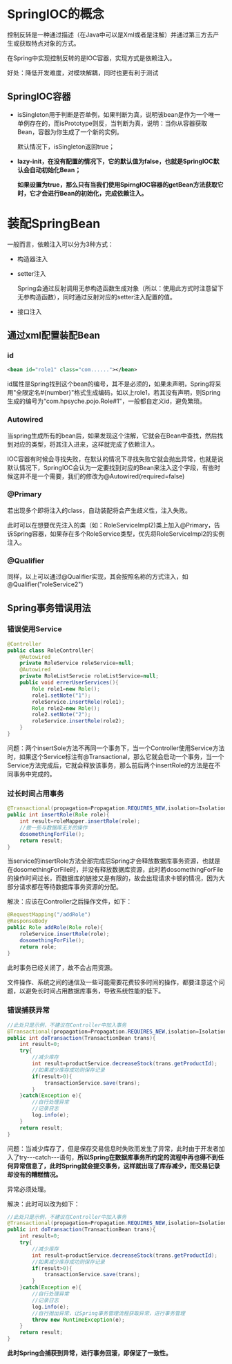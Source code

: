 # SpringIOC的概念

控制反转是一种通过描述（在Java中可以是Xml或者是注解）并通过第三方去产生或获取特点对象的方式。

在Spring中实现控制反转的是IOC容器，实现方式是依赖注入。

好处：降低开发难度，对模块解耦，同时也更有利于测试

## SpringIOC容器

* isSingleton用于判断是否单例，如果判断为真，说明该bean是作为一个唯一单例存在的，而isPrototype则反，当判断为真，说明：当你从容器获取Bean，容器为你生成了一个新的实例。

  默认情况下，isSingleton返回true；

* **lazy-init，在没有配置的情况下，它的默认值为false，也就是SpringIOC默认会自动初始化Bean；**

  **如果设置为true，那么只有当我们使用SpirngIOC容器的getBean方法获取它时，它才会进行Bean的初始化，完成依赖注入。**

# 装配SpringBean

一般而言，依赖注入可以分为3种方式：

* 构造器注入

* setter注入

  Spring会通过反射调用无参构造函数生成对象（所以：使用此方式时注意留下无参构造函数），同时通过反射对应的setter注入配置的值。

* 接口注入

## 通过xml配置装配Bean

### id

```xml
<bean id="role1" class="com......"></bean>
```

id属性是Spring找到这个bean的编号，其不是必须的，如果未声明，Spring将采用"全限定名#{number}"格式生成编码，如以上role1，若其没有声明，则Spring生成的编号为“com.hpsyche.pojo.Role#1"，一般都自定义id，避免繁琐。

### Autowired

当spring生成所有的bean后，如果发现这个注解，它就会在Bean中查找，然后找到对应的类型，将其注入进来，这样就完成了依赖注入。

IOC容器有时候会寻找失败，在默认的情况下寻找失败它就会抛出异常，也就是说默认情况下，SpringIOC会认为一定要找到对应的Bean来注入这个字段，有些时候这并不是一个需要，我们的修改为@Autowired(required=false)

### @Primary

若出现多个即将注入的class，自动装配将会产生歧义性，注入失败。

此时可以在想要优先注入的类（如：RoleServiceImpl2)类上加入@Primary，告诉Spring容器，如果存在多个RoleService类型，优先将RoleServiceImpl2的实例注入。

### @Qualifier

同样，以上可以通过@Qualifier实现，其会按照名称的方式注入，如@Qualifier("roleService2")

## Spring事务错误用法

### 错误使用Service

```java
@Controller
public class RoleController{
    @Autowired
    private RoleService roleService=null;
    @Autowired
    private RoleListServcie roleListService=null;
    public void errerUserServices(){
        Role role1=new Role();
        role1.setNote("1");
        roleService.insertRole(role1);
        Role role2=new Role();
        role2.setNote("2");
        roleService.insertRole(role2); 
    }
}
```

问题：两个insertSole方法不再同一个事务下，当一个Controller使用Service方法时，如果这个Service标注有@Transactional，那么它就会启动一个事务，当一个Service方法完成后，它就会释放该事务，那么前后两个insertRole的方法是在不同事务中完成的。

### 过长时间占用事务

```java
@Transactional(propagation=Propagation.REQUIRES_NEW,isolation=Isolation.READ_COMMITTED)
public int insertRole(Role role){
    int result=roleMapper.insertRole(role);
    //做一些与数据库无关的操作
    dosomethingForFile();
    return result;
}
```

当service的insertRole方法全部完成后Spring才会释放数据库事务资源，也就是在dosomethingForFile时，并没有释放数据库资源，此时若dosomethingForFile的操作时间过长，而数据库的链接又是有限的，故会出现请求卡顿的情况，因为大部分请求都在等待数据库事务资源的分配。

解决：应该在Controller之后操作文件，如下：

```java
@RequestMapping("/addRole")
@ResponseBody
public Role addRole(Role role){
    roleService.insertRole(role);
    dosomethingForFile();
    return role;
}
```

此时事务已经关闭了，故不会占用资源。

文件操作、系统之间的通信及一些可能需要花费较多时间的操作，都要注意这个问题，以避免长时间占用数据库事务，导致系统性能的低下。

### 错误捕获异常

```java
//此处只是示例，不建议在Controller中加入事务
@Transactional(propagation=Propagation.REQUIRES_NEW,isolation=Isolation.READ_COMMITTED)
public int doTransaction(TransactionBean trans){
    int result=0;
    try{
        //减少库存
        int result=productService.decreaseStock(trans.getProductId);
        //如果减少库存成功则保存记录
        if(result>0){
            transactionService.save(trans);
        }
    }catch(Exception e){
        //自行处理异常
        //记录日志
        log.info(e);
    }
    return result;
}
```

问题：当减少库存了，但是保存交易信息时失败而发生了异常，此时由于开发者加入了try---catch---语句，**所以Spring在数据库事务所约定的流程中再也得不到任何异常信息了，此时Spring就会提交事务，这样就出现了库存减少，而交易记录却没有的糟糕情况。**

异常必须处理。

解决：此时可以改为如下：

```java
//此处只是示例，不建议在Controller中加入事务
@Transactional(propagation=Propagation.REQUIRES_NEW,isolation=Isolation.READ_COMMITTED)
public int doTransaction(TransactionBean trans){
    int result=0;
    try{
        //减少库存
        int result=productService.decreaseStock(trans.getProductId);
        //如果减少库存成功则保存记录
        if(result>0){
            transactionService.save(trans);
        }
    }catch(Exception e){
        //自行处理异常
        //记录日志
        log.info(e);
        //自行抛出异常，让Spring事务管理流程获取异常，进行事务管理
        throw new RuntimeException(e);
    }
    return result;
}
```

**此时Spring会捕获到异常，进行事务回滚，即保证了一致性。**





